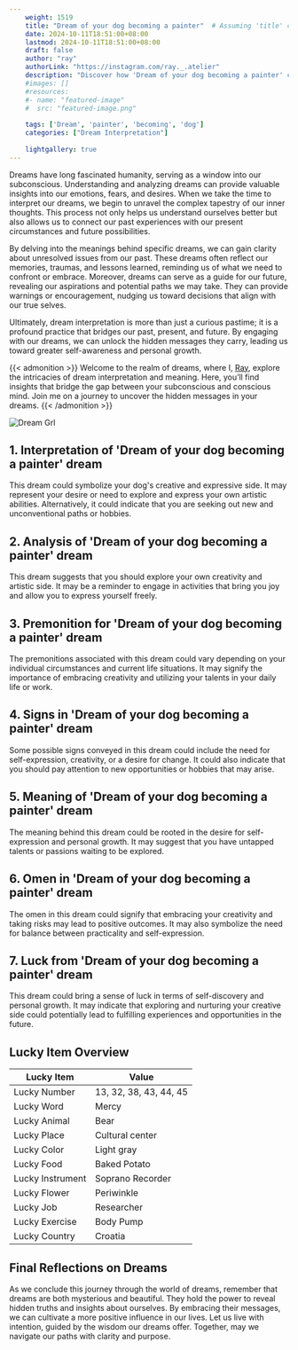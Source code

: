 ```yaml
---
    weight: 1519
    title: "Dream of your dog becoming a painter"  # Assuming 'title' column exists
    date: 2024-10-11T18:51:00+08:00
    lastmod: 2024-10-11T18:51:00+08:00
    draft: false
    author: "ray"
    authorLink: "https://instagram.com/ray._.atelier"
    description: "Discover how 'Dream of your dog becoming a painter' can interpret your future and uncover its significant meanings in your life."
    #images: []
    #resources:
    #- name: "featured-image"
    #  src: "featured-image.png"
    
    tags: ['Dream', 'painter', 'becoming', 'dog']
    categories: ["Dream Interpretation"]
    
    lightgallery: true
---
```

    
Dreams have long fascinated humanity, serving as a window into our subconscious. Understanding and analyzing dreams can provide valuable insights into our emotions, fears, and desires. When we take the time to interpret our dreams, we begin to unravel the complex tapestry of our inner thoughts. This process not only helps us understand ourselves better but also allows us to connect our past experiences with our present circumstances and future possibilities.

By delving into the meanings behind specific dreams, we can gain clarity about unresolved issues from our past. These dreams often reflect our memories, traumas, and lessons learned, reminding us of what we need to confront or embrace. Moreover, dreams can serve as a guide for our future, revealing our aspirations and potential paths we may take. They can provide warnings or encouragement, nudging us toward decisions that align with our true selves.

Ultimately, dream interpretation is more than just a curious pastime; it is a profound practice that bridges our past, present, and future. By engaging with our dreams, we can unlock the hidden messages they carry, leading us toward greater self-awareness and personal growth.

{{< admonition >}}
Welcome to the realm of dreams, where I, [Ray](https://instagram.com/ray._.atelier), explore the intricacies of dream interpretation and meaning. Here, you’ll find insights that bridge the gap between your subconscious and conscious mind. Join me on a journey to uncover the hidden messages in your dreams.
{{< /admonition >}}

![Dream Grl](https://cdn.pixabay.com/photo/2017/11/02/03/35/gothic-2910057_1280.jpg "Dream Grl")

## 1. Interpretation of 'Dream of your dog becoming a painter' dream

This dream could symbolize your dog's creative and expressive side. It may represent your desire or need to explore and express your own artistic abilities. Alternatively, it could indicate that you are seeking out new and unconventional paths or hobbies.

## 2. Analysis of 'Dream of your dog becoming a painter' dream

This dream suggests that you should explore your own creativity and artistic side. It may be a reminder to engage in activities that bring you joy and allow you to express yourself freely.

## 3. Premonition for 'Dream of your dog becoming a painter' dream

The premonitions associated with this dream could vary depending on your individual circumstances and current life situations. It may signify the importance of embracing creativity and utilizing your talents in your daily life or work.

## 4. Signs in 'Dream of your dog becoming a painter' dream

Some possible signs conveyed in this dream could include the need for self-expression, creativity, or a desire for change. It could also indicate that you should pay attention to new opportunities or hobbies that may arise.

## 5. Meaning of 'Dream of your dog becoming a painter' dream

The meaning behind this dream could be rooted in the desire for self-expression and personal growth. It may suggest that you have untapped talents or passions waiting to be explored.

## 6. Omen in 'Dream of your dog becoming a painter' dream

The omen in this dream could signify that embracing your creativity and taking risks may lead to positive outcomes. It may also symbolize the need for balance between practicality and self-expression.

## 7. Luck from 'Dream of your dog becoming a painter' dream

This dream could bring a sense of luck in terms of self-discovery and personal growth. It may indicate that exploring and nurturing your creative side could potentially lead to fulfilling experiences and opportunities in the future.

## Lucky Item Overview
| Lucky Item          | Value              |
|---------------|--------------------|
| Lucky Number        | 13, 32, 38, 43, 44, 45  |
| Lucky Word          | Mercy |
| Lucky Animal        | Bear |
| Lucky Place         | Cultural center     |
| Lucky Color         | Light gray     |
| Lucky Food          | Baked Potato      |
| Lucky Instrument    | Soprano Recorder |
| Lucky Flower        | Periwinkle    |
| Lucky Job           | Researcher       |
| Lucky Exercise      | Body Pump  |
| Lucky Country       | Croatia    |


##  Final Reflections on Dreams

As we conclude this journey through the world of dreams, remember that dreams are both mysterious and beautiful. They hold the power to reveal hidden truths and insights about ourselves. By embracing their messages, we can cultivate a more positive influence in our lives. Let us live with intention, guided by the wisdom our dreams offer. Together, may we navigate our paths with clarity and purpose.
